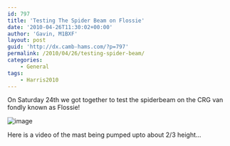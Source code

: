 ```yaml
---
id: 797
title: 'Testing The Spider Beam on Flossie'
date: '2010-04-26T11:30:02+00:00'
author: 'Gavin, M1BXF'
layout: post
guid: 'http://dx.camb-hams.com/?p=797'
permalink: /2010/04/26/testing-spider-beam/
categories:
    - General
tags:
    - Harris2010
---
```


On Saturday 24th we got together to test the spiderbeam on the CRG van fondly known as Flossie!

![image](http://dx.camb-hams.com/wp-content/uploads/2010/04/wpid-2010-04-24-13.57.49.jpg)

Here is a video of the mast being pumped upto about 2/3 height…

<div class="wlWriterEditableSmartContent" id="scid:5737277B-5D6D-4f48-ABFC-DD9C333F4C5D:5dd3047a-5439-4fbd-96fa-5c0eac1e067a" style="padding-bottom: 0px; padding-left: 0px; width: 427px; padding-right: 0px; display: block; float: none; margin-left: auto; margin-right: auto; padding-top: 0px"><div><object height="356" width="427"><param name="movie" value="http://www.youtube.com/v/-hvfVVFr3hs&hl=en"></param></object></div></div>